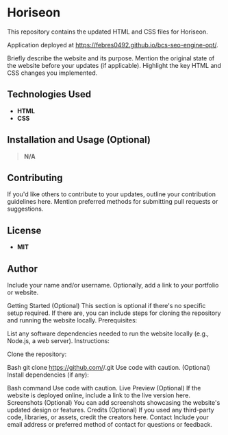 # Horiseon 
This repository contains the updated HTML and CSS files for Horiseon.

Application deployed at https://febres0492.github.io/bcs-seo-engine-opt/.

Briefly describe the website and its purpose.
Mention the original state of the website before your updates (if applicable).
Highlight the key HTML and CSS changes you implemented.

## Technologies Used
* **HTML** 
* **CSS**

## Installation and Usage (Optional)
 > **N/A**

## Contributing
If you'd like others to contribute to your updates, outline your contribution guidelines here.
Mention preferred methods for submitting pull requests or suggestions.

## License
* **MIT**

## Author
Include your name and/or username.
Optionally, add a link to your portfolio or website.


Getting Started (Optional)
This section is optional if there's no specific setup required.
If there are, you can include steps for cloning the repository and running the website locally.
Prerequisites:

List any software dependencies needed to run the website locally (e.g., Node.js, a web server).
Instructions:

Clone the repository:

Bash
git clone https://github.com/<your-username>/<repository-name>.git
Use code with caution.
(Optional) Install dependencies (if any):

Bash
command
Use code with caution.
Live Preview (Optional)
If the website is deployed online, include a link to the live version here.
Screenshots (Optional)
You can add screenshots showcasing the website's updated design or features.
Credits (Optional)
If you used any third-party code, libraries, or assets, credit the creators here.
Contact
Include your email address or preferred method of contact for questions or feedback.